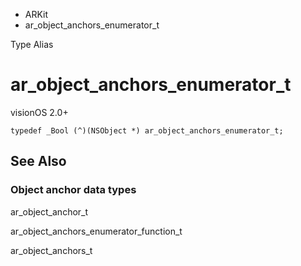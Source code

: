 

- ARKit
-  ar_object_anchors_enumerator_t 

Type Alias

# ar_object_anchors_enumerator_t

visionOS 2.0+

``` source
typedef _Bool (^)(NSObject *) ar_object_anchors_enumerator_t;
```

## See Also

### Object anchor data types

ar_object_anchor_t

ar_object_anchors_enumerator_function_t

ar_object_anchors_t


